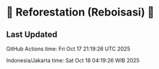 
# 🌳 Reforestation (Reboisasi) 🌲

## Last Updated

GitHub Actions time: Fri Oct 17 21:19:26 UTC 2025

Indonesia/Jakarta time: Sat Oct 18 04:19:26 WIB 2025
